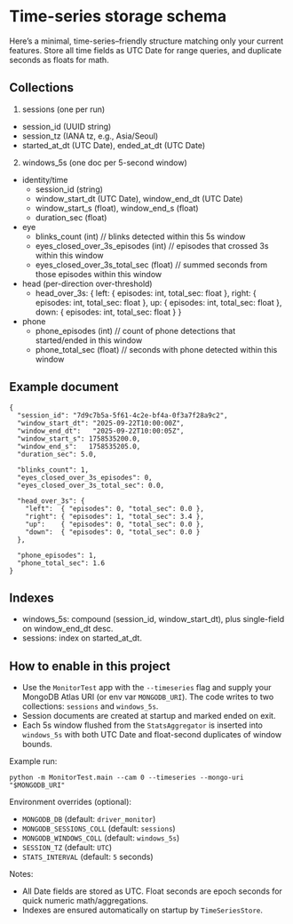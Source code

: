 # Time-series storage schema

Here’s a minimal, time-series–friendly structure matching only your current features. Store all time fields as UTC Date for range queries, and duplicate seconds as floats for math.

## Collections

1. sessions (one per run)
- session_id (UUID string)
- session_tz (IANA tz, e.g., Asia/Seoul)
- started_at_dt (UTC Date), ended_at_dt (UTC Date)

2. windows_5s (one doc per 5-second window)
- identity/time
  - session_id (string)
  - window_start_dt (UTC Date), window_end_dt (UTC Date)
  - window_start_s (float), window_end_s (float)
  - duration_sec (float)
- eye
  - blinks_count (int) // blinks detected within this 5s window
  - eyes_closed_over_3s_episodes (int) // episodes that crossed 3s within this window
  - eyes_closed_over_3s_total_sec (float) // summed seconds from those episodes within this window
- head (per-direction over-threshold)
  - head_over_3s: { left: { episodes: int, total_sec: float }, right: { episodes: int, total_sec: float }, up: { episodes: int, total_sec: float }, down: { episodes: int, total_sec: float } }
- phone
  - phone_episodes (int) // count of phone detections that started/ended in this window
  - phone_total_sec (float) // seconds with phone detected within this window

## Example document

```
{
  "session_id": "7d9c7b5a-5f61-4c2e-bf4a-0f3a7f28a9c2",
  "window_start_dt": "2025-09-22T10:00:00Z",
  "window_end_dt":   "2025-09-22T10:00:05Z",
  "window_start_s": 1758535200.0,
  "window_end_s":   1758535205.0,
  "duration_sec": 5.0,

  "blinks_count": 1,
  "eyes_closed_over_3s_episodes": 0,
  "eyes_closed_over_3s_total_sec": 0.0,

  "head_over_3s": {
    "left":  { "episodes": 0, "total_sec": 0.0 },
    "right": { "episodes": 1, "total_sec": 3.4 },
    "up":    { "episodes": 0, "total_sec": 0.0 },
    "down":  { "episodes": 0, "total_sec": 0.0 }
  },

  "phone_episodes": 1,
  "phone_total_sec": 1.6
}
```

## Indexes

- windows_5s: compound (session_id, window_start_dt), plus single-field on window_end_dt desc.
- sessions: index on started_at_dt.

## How to enable in this project

- Use the `MonitorTest` app with the `--timeseries` flag and supply your MongoDB Atlas URI (or env var `MONGODB_URI`). The code writes to two collections: `sessions` and `windows_5s`.
- Session documents are created at startup and marked ended on exit.
- Each 5s window flushed from the `StatsAggregator` is inserted into `windows_5s` with both UTC Date and float-second duplicates of window bounds.

Example run:

```
python -m MonitorTest.main --cam 0 --timeseries --mongo-uri "$MONGODB_URI"
```

Environment overrides (optional):
- `MONGODB_DB` (default: `driver_monitor`)
- `MONGODB_SESSIONS_COLL` (default: `sessions`)
- `MONGODB_WINDOWS_COLL` (default: `windows_5s`)
- `SESSION_TZ` (default: `UTC`)
- `STATS_INTERVAL` (default: `5` seconds)

Notes:
- All Date fields are stored as UTC. Float seconds are epoch seconds for quick numeric math/aggregations.
- Indexes are ensured automatically on startup by `TimeSeriesStore`.
